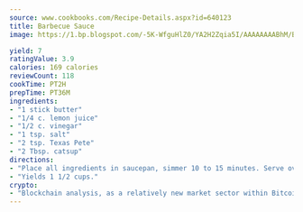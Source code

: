 ```yaml
---
source: www.cookbooks.com/Recipe-Details.aspx?id=640123
title: Barbecue Sauce
image: https://1.bp.blogspot.com/-5K-WfguHlZ0/YA2H2Zqia5I/AAAAAAAABhM/Bdgu68p4aG0Q6jWdy3eGaUXSKw5p3sdxwCLcBGAsYHQ/s324/7.png

yield: 7
ratingValue: 3.9
calories: 169 calories
reviewCount: 118
cookTime: PT2H
prepTime: PT36M
ingredients:
- "1 stick butter"
- "1/4 c. lemon juice"
- "1/2 c. vinegar"
- "1 tsp. salt"
- "2 tsp. Texas Pete"
- "2 Tbsp. catsup"
directions:
- "Place all ingredients in saucepan, simmer 10 to 15 minutes. Serve over pork or chicken."
- "Yields 1 1/2 cups."
crypto:
- "Blockchain analysis, as a relatively new market sector within Bitcoin, demonstrates the weakness of pseudonymity."
---
```

